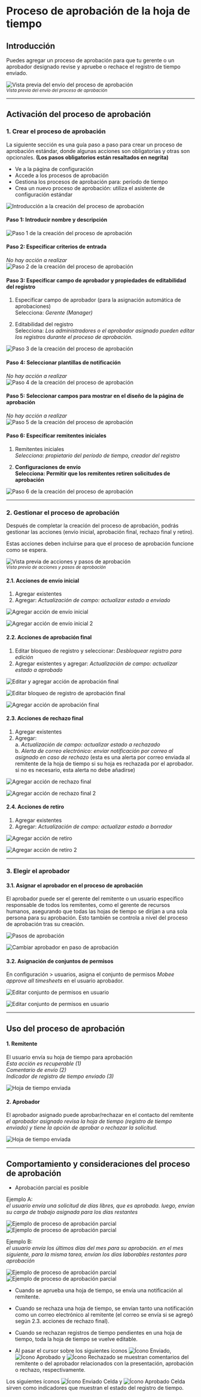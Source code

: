 # Proceso de aprobación de la hoja de tiempo

## Introducción

Puedes agregar un proceso de aprobación para que tu gerente o un aprobador designado revise y apruebe o rechace el registro de tiempo enviado.

![Vista previa del envío del proceso de aprobación](images/APImg/approvalProcessCreation/approvalProcessPreview.png "Vista previa del envío del proceso de aprobación")  
<sup>*Vista previa del envío del proceso de aprobación*</sup>

---

## Activación del proceso de aprobación

### 1. Crear el proceso de aprobación

La siguiente sección es una guía paso a paso para crear un proceso de aprobación estándar, donde algunas acciones son obligatorias y otras son opcionales. **(Los pasos obligatorios están resaltados en negrita)**

- Ve a la página de configuración
- Accede a los procesos de aprobación
- Gestiona los procesos de aprobación para: período de tiempo
- Crea un nuevo proceso de aprobación: utiliza el asistente de configuración estándar

![Introducción a la creación del proceso de aprobación](images/APImg/approvalProcessCreation/approvalProcessCreationIntro.png "Introducción a la creación del proceso de aprobación")

#### Paso 1: Introducir nombre y descripción

![Paso 1 de la creación del proceso de aprobación](images/APImg/approvalProcessCreation/approvalProcessCreationStep1.png "Paso 1 de la creación del proceso de aprobación")

#### Paso 2: Especificar criterios de entrada

*No hay acción a realizar*  
![Paso 2 de la creación del proceso de aprobación](images/APImg/approvalProcessCreation/approvalProcessCreationStep2.png "Paso 2 de la creación del proceso de aprobación")

#### Paso 3: Especificar campo de aprobador y propiedades de editabilidad del registro

1. Especificar campo de aprobador (para la asignación automática de aprobaciones)  
   Selecciona: *Gerente (Manager)*

2. Editabilidad del registro  
   Selecciona: *Los administradores o el aprobador asignado pueden editar los registros durante el proceso de aprobación.*

![Paso 3 de la creación del proceso de aprobación](images/APImg/approvalProcessCreation/approvalProcessCreationStep3.png "Paso 3 de la creación del proceso de aprobación")

#### Paso 4: Seleccionar plantillas de notificación

*No hay acción a realizar*  
![Paso 4 de la creación del proceso de aprobación](images/APImg/approvalProcessCreation/approvalProcessCreationStep4.png "Paso 4 de la creación del proceso de aprobación")

#### Paso 5: Seleccionar campos para mostrar en el diseño de la página de aprobación

*No hay acción a realizar*  
![Paso 5 de la creación del proceso de aprobación](images/APImg/approvalProcessCreation/approvalProcessCreationStep5.png "Paso 5 de la creación del proceso de aprobación")

#### Paso 6: Especificar remitentes iniciales

1. Remitentes iniciales  
   *Selecciona: propietario del período de tiempo, creador del registro*

2. **Configuraciones de envío**  
   **Selecciona: Permitir que los remitentes retiren solicitudes de aprobación**

![Paso 6 de la creación del proceso de aprobación](images/APImg/approvalProcessCreation/approvalProcessCreationStep6.png "Paso 6 de la creación del proceso de aprobación")

---

### 2. Gestionar el proceso de aprobación

Después de completar la creación del proceso de aprobación, podrás gestionar las acciones (envío inicial, aprobación final, rechazo final y retiro).

Estas acciones deben incluirse para que el proceso de aprobación funcione como se espera.

![Vista previa de acciones y pasos de aprobación](images/APImg/approvalProcessManagement/actionsAndApprovalStepsPreview.png "Vista previa de acciones y pasos de aprobación")  
<sup>*Vista previa de acciones y pasos de aprobación*</sup>

#### 2.1. Acciones de envío inicial

1. Agregar existentes  
2. Agregar: *Actualización de campo: actualizar estado a enviado*

![Agregar acción de envío inicial](images/APImg/approvalProcessManagement/initialSubmissionAddAction.png "Agregar acción de envío inicial")

![Agregar acción de envío inicial 2](images/APImg/approvalProcessManagement/initialSubmissionAddAction2.png "Agregar acción de envío inicial 2")

#### 2.2. Acciones de aprobación final

1. Editar bloqueo de registro y seleccionar: *Desbloquear registro para edición*  
2. Agregar existentes y agregar: *Actualización de campo: actualizar estado a aprobado*

![Editar y agregar acción de aprobación final](images/APImg/approvalProcessManagement/finalApprovalAddAction.png "Editar y agregar acción de aprobación final")

![Editar bloqueo de registro de aprobación final](images/APImg/approvalProcessManagement/finalApprovalAddAction1.png "Editar bloqueo de registro de aprobación final")

![Agregar acción de aprobación final](images/APImg/approvalProcessManagement/finalApprovalAddAction2.png "Agregar acción de aprobación final")

#### 2.3. Acciones de rechazo final

1. Agregar existentes  
2. Agregar:  
   a. *Actualización de campo: actualizar estado a rechazado*  
   b. *Alerta de correo electrónico: enviar notificación por correo al asignado en caso de rechazo* (esta es una alerta por correo enviada al remitente de la hoja de tiempo si su hoja es rechazada por el aprobador. si no es necesario, esta alerta no debe añadirse)

![Agregar acción de rechazo final](images/APImg/approvalProcessManagement/finalRejectionAddAction.png "Agregar acción de rechazo final")

![Agregar acción de rechazo final 2](images/APImg/approvalProcessManagement/finalRejectionAddAction2.png "Agregar acción de rechazo final 2")

#### 2.4. Acciones de retiro

1. Agregar existentes  
2. Agregar: *Actualización de campo: actualizar estado a borrador*

![Agregar acción de retiro](images/APImg/approvalProcessManagement/recallAddAction.png "Agregar acción de retiro")

![Agregar acción de retiro 2](images/APImg/approvalProcessManagement/recallAddAction1.png "Agregar acción de retiro 2")

---

### 3. Elegir el aprobador

#### 3.1. Asignar el aprobador en el proceso de aprobación

El aprobador puede ser el gerente del remitente o un usuario específico responsable de todos los remitentes, como el gerente de recursos humanos, asegurando que todas las hojas de tiempo se dirijan a una sola persona para su aprobación. Esto también se controla a nivel del proceso de aprobación tras su creación.

![Pasos de aprobación](images/APImg/approvalProcessManagement/approvalStepsEdit.png "Pasos de aprobación")

![Cambiar aprobador en paso de aprobación](images/APImg/approvalProcessManagement/approvalStepsEditStep3.png "Cambiar aprobador en paso de aprobación")

#### 3.2. Asignación de conjuntos de permisos

En configuración > usuarios, asigna el conjunto de permisos *Mobee approve all timesheets* en el usuario aprobador.

![Editar conjunto de permisos en usuario](images/APImg/approvalProcessManagement/editPermissionSetOnUser.png "Editar conjunto de permisos en usuario")

![Editar conjunto de permisos en usuario](images/APImg/approvalProcessManagement/editPermissionSetOnUser2.png "Editar conjunto de permisos en usuario")

---

## Uso del proceso de aprobación

#### 1. Remitente

El usuario envía su hoja de tiempo para aprobación  
*Esta acción es recuperable (1)*  
*Comentario de envío (2)*  
*Indicador de registro de tiempo enviado (3)*

![Hoja de tiempo enviada](images/APImg/approvalProcessBehavior/submittedTimeSheet.png "Hoja de tiempo enviada")

#### 2. Aprobador

El aprobador asignado puede aprobar/rechazar en el contacto del remitente  
*el aprobador asignado revisa la hoja de tiempo (registro de tiempo enviado) y tiene la opción de aprobar o rechazar la solicitud.*

![Hoja de tiempo enviada](images/APImg/approvalProcessBehavior/submittedTimeSheet2.png "Hoja de tiempo enviada")

---

## Comportamiento y consideraciones del proceso de aprobación

- Aprobación parcial es posible

Ejemplo A:  
*el usuario envía una solicitud de días libres, que es aprobada. luego, envían su carga de trabajo asignada para los días restantes*

![Ejemplo de proceso de aprobación parcial](images/APImg/approvalProcessBehavior/partialApprovalExample1.png "Ejemplo de proceso de aprobación parcial")  
![Ejemplo de proceso de aprobación parcial](images/APImg/approvalProcessBehavior/partialApprovalExample2.png "Ejemplo de proceso de aprobación parcial")

Ejemplo B:  
*el usuario envía los últimos días del mes para su aprobación. en el mes siguiente, para la misma tarea, envían los días laborables restantes para aprobación*

![Ejemplo de proceso de aprobación parcial](images/APImg/approvalProcessBehavior/partialApprovalExample3.png "Ejemplo de proceso de aprobación parcial")  
![Ejemplo de proceso de aprobación parcial](images/APImg/approvalProcessBehavior/partialApprovalExample4.png "Ejemplo de proceso de aprobación parcial")

- Cuando se aprueba una hoja de tiempo, se envía una notificación al remitente.

- Cuando se rechaza una hoja de tiempo, se envían tanto una notificación como un correo electrónico al remitente (el correo se envía si se agregó según 2.3. acciones de rechazo final).

- Cuando se rechazan registros de tiempo pendientes en una hoja de tiempo, toda la hoja de tiempo se vuelve editable.

- Al pasar el cursor sobre los siguientes íconos ![Ícono Enviado](images/APImg/approvalProcessBehavior/submittedIcon.png "Ícono Enviado"), ![Ícono Aprobado](images/APImg/approvalProcessBehavior/approvedIcon.png "Ícono Aprobado") y ![Ícono Rechazado](images/APImg/approvalProcessBehavior/rejectedIcon.png "Ícono Rechazado") se muestran comentarios del remitente o del aprobador relacionados con la presentación, aprobación o rechazo, respectivamente.

Los siguientes íconos ![Ícono Enviado Celda](images/APImg/approvalProcessBehavior/submittedIconCell.png "Ícono Enviado Celda") y ![Ícono Aprobado Celda](images/APImg/approvalProcessBehavior/approvedIconCell.png "Ícono Aprobado Celda") sirven como indicadores que muestran el estado del registro de tiempo.